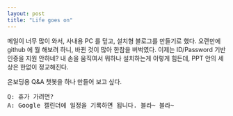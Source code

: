 ```yaml
---
layout: post
title: "Life goes on"
---
```


메일이 너무 많이 와서, 사내용 PC 를 덮고, 설치형 블로그를 만들기로 했다.
오랜만에 github 에 뭘 해보려 하니, 바뀐 것이 많아 한참을 버벅였다.
이제는 ID/Password 기반 인증을 지원 안하네? 
내 손을 움직여서 뭐하나 설치하는게 이렇게 힘든데, PPT 안의 세상은 한없이 정교해진다.

온보딩용 Q&A 챗봇을 하나 만들어 보고 싶다.

<pre>
Q: 휴가 가려면?
A: Google 캘린더에 일정을 기록하면 됩니다. 블라~ 블라~
</pre>
